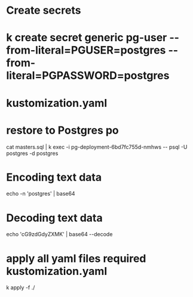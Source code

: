 # Create secrets
# k create secret generic pg-user --from-literal=PGUSER=postgres --from-literal=PGPASSWORD=postgres
# kustomization.yaml
# restore to Postgres po
cat masters.sql | k exec -i pg-deployment-6bd7fc755d-nmhws -- psql -U postgres -d postgres
#
# Encoding text data
echo -n 'postgres' | base64

# Decoding text data
echo 'cG9zdGdyZXMK' | base64 --decode

# apply all yaml files required kustomization.yaml
k apply -f ./
